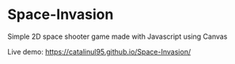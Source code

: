 # Space-Invasion
Simple 2D space shooter game made with Javascript using Canvas

Live demo: https://catalinul95.github.io/Space-Invasion/
